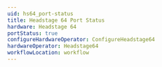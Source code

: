 ```yaml
---
uid: hs64_port-status
title: Headstage 64 Port Status
hardware: Headstage 64
portStatus: true
configureHardwareOperator: ConfigureHeadstage64
hardwareOperator: Headstage64
workflowLocation: workflow
---
```


